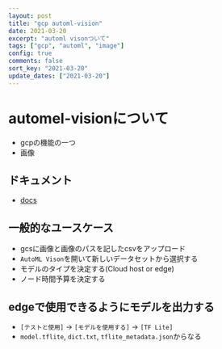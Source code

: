 ```yaml
---
layout: post
title: "gcp automl-vision"
date: 2021-03-20
excerpt: "automl visonついて"
tags: ["gcp", "automl", "image"]
config: true
comments: false
sort_key: "2021-03-20"
update_dates: ["2021-03-20"]
---
```


# automel-visionについて 
 - gcpの機能の一つ
 - 画像

## ドキュメント
 - [docs](https://cloud.google.com/vision/automl/docs)

## 一般的なユースケース
 - gcsに画像と画像のパスを記したcsvをアップロード
 - `AutoML Vison`を開いて新しいデータセットから選択する
 - モデルのタイプを決定する(Cloud host or edge)
 - ノード時間予算を決定する

## edgeで使用できるようにモデルを出力する
 - `[テストと使用]` -> `[モデルを使用する]` -> `[TF Lite]`
 - `model.tflite`, `dict.txt`, `tflite_metadata.json`からなる
